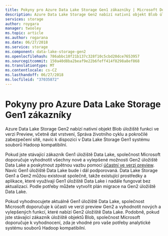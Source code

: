 ```yaml
---
title: Pokyny pro Azure Data Lake Storage Gen1 zákazníky | Microsoft Docs
description: Azure Data Lake Storage Gen2 nabízí nativní objekt Blob úložiště funkci ve verzi Preview, včetně dat vrstvení, Správa životního cyklu a pokročilé zabezpečení sítě, navíc k dispozici v Data Lake Storage Gen1 systému souborů Hadoop kompatibilní.
services: storage
author: roygara
manager: twooley
ms.topic: article
ms.author: rogarana
ms.date: 06/27/2018
ms.service: storage
ms.component: data-lake-storage-gen2
ms.openlocfilehash: 786abbc10f21b137c328f10c5cbd20dce7653957
ms.sourcegitcommit: 150a40d8ba2beaf9e22b6feff414f8298a8ef868
ms.translationtype: MT
ms.contentlocale: cs-CZ
ms.lasthandoff: 06/27/2018
ms.locfileid: "37035872"
---
```

# <a name="guidance-for-azure-data-lake-storage-gen1-customers"></a>Pokyny pro Azure Data Lake Storage Gen1 zákazníky

Azure Data Lake Storage Gen2 nabízí nativní objekt Blob úložiště funkci ve verzi Preview, včetně dat vrstvení, Správa životního cyklu a pokročilé zabezpečení sítě, navíc k dispozici v Data Lake Storage Gen1 systému souborů Hadoop kompatibilní.

Pokud jste stávající zákazník Gen1 úložiště Data Lake, společnost Microsoft doporučuje vyhodnotit všechny nové a vylepšené možnosti Gen2 úložiště Data Lake a poskytnout zpětnou vazbu pomocí [účastní ve verzi preview](https://aka.ms/adlsgen2signup). Navíc Gen1 úložiště Data Lake bude i dál podporovaná. Data Lake Storage Gen1 a Gen2 můžou existovat společně, takže existující prostředky a aplikace, které využívají Gen1 úložiště Data Lake i nadále fungovat bez aktualizací. Podle potřeby můžete vytvořit plán migrace na Gen2 úložiště Data Lake.

Pokud vyhodnocujete aktuálně Gen1 úložiště Data Lake, společnost Microsoft doporučuje k účasti ve verzi preview Gen2 a vyhodnotit nových a vylepšených funkcí, které nabízí Gen2 úložiště Data Lake. Podobně, pokud jste stávající zákazník úložiště objektů Blob, společnost Microsoft doporučuje k vyhodnocení, zda je vhodné pro vaše potřeby analytické systému souborů Hadoop kompatibilní.
